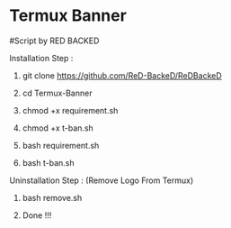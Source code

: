 # Termux Banner
#Script by RED BACKED

Installation Step :

1) git clone https://github.com/ReD-BackeD/ReDBackeD


2) cd Termux-Banner


3) chmod +x requirement.sh


4) chmod +x t-ban.sh


5) bash requirement.sh


6) bash t-ban.sh



Uninstallation Step : (Remove Logo From Termux)

1) bash remove.sh

2) Done !!!
